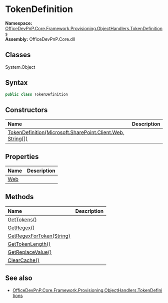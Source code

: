 # TokenDefinition

**Namespace:** [OfficeDevPnP.Core.Framework.Provisioning.ObjectHandlers.TokenDefinitions](OfficeDevPnP.Core.Framework.Provisioning.ObjectHandlers.TokenDefinitions.md)  
**Assembly:** OfficeDevPnP.Core.dll  
## Classes
System.Object  
## Syntax
```C#
public class TokenDefinition
```
## Constructors
|**Name**|**Description**|
|:-----|:-----|
| [TokenDefinition(Microsoft.SharePoint.Client.Web, String[])](TokenDefinitionconstructor1details.md) | 
## Properties
|**Name**|**Description**|
|:-----|:-----|
| [Web](TokenDefinition.Web.md) | 
## Methods
|**Name**|**Description**|
|:-----|:-----|
| [GetTokens()](TokenDefinitionGetTokens.md) | 
| [GetRegex()](TokenDefinitionGetRegex.md) | 
| [GetRegexForToken(String)](TokenDefinitionGetRegexForTokenString.md) | 
| [GetTokenLength()](TokenDefinitionGetTokenLength.md) | 
| [GetReplaceValue()](TokenDefinitionGetReplaceValue.md) | 
| [ClearCache()](TokenDefinitionClearCache.md) | 
## See also
- [OfficeDevPnP.Core.Framework.Provisioning.ObjectHandlers.TokenDefinitions](OfficeDevPnP.Core.Framework.Provisioning.ObjectHandlers.TokenDefinitions.md)
